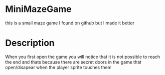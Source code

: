 # MiniMazeGame
this is a small maze game I found on github but I made it better
# Description
When you first open the game you will notice that it is not possible to reach the end and thats because there are secret doors in the game that open/disapear when the player sprite touches them
